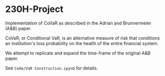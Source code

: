 # 230H-Project

Implementation of CoVaR as described in the Adrian and Brunnermeier (A&B) paper.

CoVaR, or Conditional VaR, is an alternative measure of risk that conditions an institution's loss probability on the health of the entire financial system.

We attempt to replicate and expand the time-frame of the original A&B paper.

See `Code/VaR Construction.ipynb` for details.
